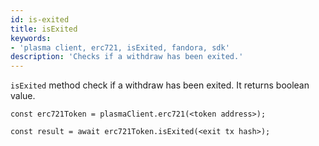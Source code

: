 ```yaml
---
id: is-exited
title: isExited
keywords: 
- 'plasma client, erc721, isExited, fandora, sdk'
description: 'Checks if a withdraw has been exited.'
---
```


`isExited` method check if a withdraw has been exited. It returns boolean value.

```
const erc721Token = plasmaClient.erc721(<token address>);

const result = await erc721Token.isExited(<exit tx hash>);

```
